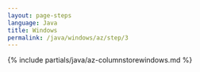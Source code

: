```yaml
---
layout: page-steps
language: Java
title: Windows
permalink: /java/windows/az/step/3
---
```


{% include partials/java/az-columnstorewindows.md %}
